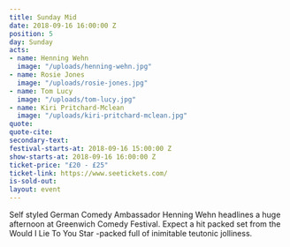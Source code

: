 ```yaml
---
title: Sunday Mid
date: 2018-09-16 16:00:00 Z
position: 5
day: Sunday
acts:
- name: Henning Wehn
  image: "/uploads/henning-wehn.jpg"
- name: Rosie Jones
  image: "/uploads/rosie-jones.jpg"
- name: Tom Lucy
  image: "/uploads/tom-lucy.jpg"
- name: Kiri Pritchard-Mclean
  image: "/uploads/kiri-pritchard-mclean.jpg"
quote: 
quote-cite: 
secondary-text: 
festival-starts-at: 2018-09-16 15:00:00 Z
show-starts-at: 2018-09-16 16:00:00 Z
ticket-price: "£20 - £25"
ticket-link: https://www.seetickets.com/
is-sold-out: 
layout: event
---
```


Self styled German Comedy Ambassador Henning Wehn headlines a huge afternoon at Greenwich Comedy Festival. Expect a hit packed set from the Would I Lie To You Star -packed full of inimitable teutonic jolliness.